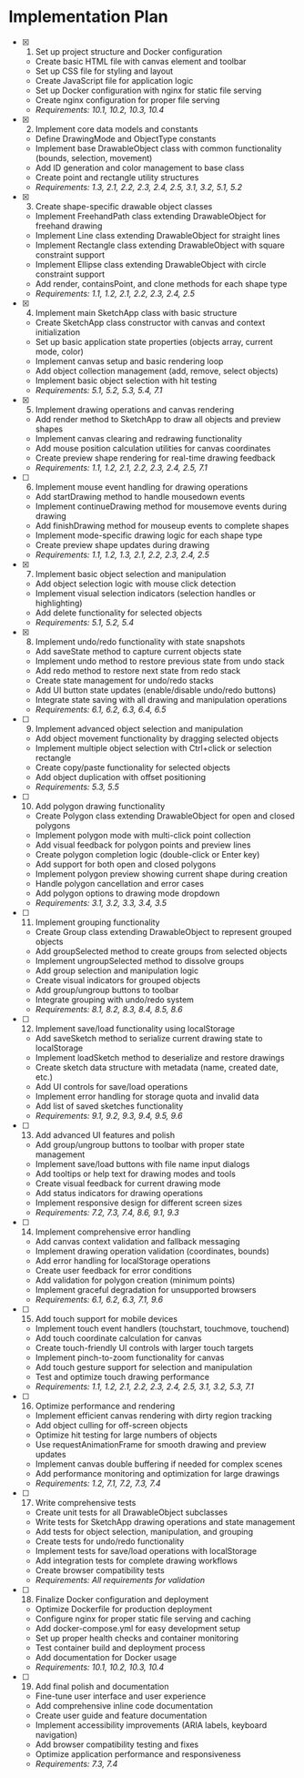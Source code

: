 # Implementation Plan

- [x]
  1. Set up project structure and Docker configuration
  - Create basic HTML file with canvas element and toolbar
  - Set up CSS file for styling and layout
  - Create JavaScript file for application logic
  - Set up Docker configuration with nginx for static file serving
  - Create nginx configuration for proper file serving
  - _Requirements: 10.1, 10.2, 10.3, 10.4_

- [x]
  2. Implement core data models and constants
  - Define DrawingMode and ObjectType constants
  - Implement base DrawableObject class with common functionality (bounds,
    selection, movement)
  - Add ID generation and color management to base class
  - Create point and rectangle utility structures
  - _Requirements: 1.3, 2.1, 2.2, 2.3, 2.4, 2.5, 3.1, 3.2, 5.1, 5.2_

- [x]
  3. Create shape-specific drawable object classes
  - Implement FreehandPath class extending DrawableObject for freehand drawing
  - Implement Line class extending DrawableObject for straight lines
  - Implement Rectangle class extending DrawableObject with square constraint
    support
  - Implement Ellipse class extending DrawableObject with circle constraint
    support
  - Add render, containsPoint, and clone methods for each shape type
  - _Requirements: 1.1, 1.2, 2.1, 2.2, 2.3, 2.4, 2.5_

- [x]
  4. Implement main SketchApp class with basic structure
  - Create SketchApp class constructor with canvas and context initialization
  - Set up basic application state properties (objects array, current mode,
    color)
  - Implement canvas setup and basic rendering loop
  - Add object collection management (add, remove, select objects)
  - Implement basic object selection with hit testing
  - _Requirements: 5.1, 5.2, 5.3, 5.4, 7.1_

- [x]
  5. Implement drawing operations and canvas rendering
  - Add render method to SketchApp to draw all objects and preview shapes
  - Implement canvas clearing and redrawing functionality
  - Add mouse position calculation utilities for canvas coordinates
  - Create preview shape rendering for real-time drawing feedback
  - _Requirements: 1.1, 1.2, 2.1, 2.2, 2.3, 2.4, 2.5, 7.1_

- [ ]
  6. Implement mouse event handling for drawing operations
  - Add startDrawing method to handle mousedown events
  - Implement continueDrawing method for mousemove events during drawing
  - Add finishDrawing method for mouseup events to complete shapes
  - Implement mode-specific drawing logic for each shape type
  - Create preview shape updates during drawing
  - _Requirements: 1.1, 1.2, 1.3, 2.1, 2.2, 2.3, 2.4, 2.5_

- [x]
  7. Implement basic object selection and manipulation
  - Add object selection logic with mouse click detection
  - Implement visual selection indicators (selection handles or highlighting)
  - Add delete functionality for selected objects
  - _Requirements: 5.1, 5.2, 5.4_

- [x]
  8. Implement undo/redo functionality with state snapshots
  - Add saveState method to capture current objects state
  - Implement undo method to restore previous state from undo stack
  - Add redo method to restore next state from redo stack
  - Create state management for undo/redo stacks
  - Add UI button state updates (enable/disable undo/redo buttons)
  - Integrate state saving with all drawing and manipulation operations
  - _Requirements: 6.1, 6.2, 6.3, 6.4, 6.5_

- [ ]
  9. Implement advanced object selection and manipulation
  - Add object movement functionality by dragging selected objects
  - Implement multiple object selection with Ctrl+click or selection rectangle
  - Create copy/paste functionality for selected objects
  - Add object duplication with offset positioning
  - _Requirements: 5.3, 5.5_

- [ ]
  10. Add polygon drawing functionality
  - Create Polygon class extending DrawableObject for open and closed polygons
  - Implement polygon mode with multi-click point collection
  - Add visual feedback for polygon points and preview lines
  - Create polygon completion logic (double-click or Enter key)
  - Add support for both open and closed polygons
  - Implement polygon preview showing current shape during creation
  - Handle polygon cancellation and error cases
  - Add polygon options to drawing mode dropdown
  - _Requirements: 3.1, 3.2, 3.3, 3.4, 3.5_

- [ ]
  11. Implement grouping functionality
  - Create Group class extending DrawableObject to represent grouped objects
  - Add groupSelected method to create groups from selected objects
  - Implement ungroupSelected method to dissolve groups
  - Add group selection and manipulation logic
  - Create visual indicators for grouped objects
  - Add group/ungroup buttons to toolbar
  - Integrate grouping with undo/redo system
  - _Requirements: 8.1, 8.2, 8.3, 8.4, 8.5, 8.6_

- [ ]
  12. Implement save/load functionality using localStorage
  - Add saveSketch method to serialize current drawing state to localStorage
  - Implement loadSketch method to deserialize and restore drawings
  - Create sketch data structure with metadata (name, created date, etc.)
  - Add UI controls for save/load operations
  - Implement error handling for storage quota and invalid data
  - Add list of saved sketches functionality
  - _Requirements: 9.1, 9.2, 9.3, 9.4, 9.5, 9.6_

- [ ]
  13. Add advanced UI features and polish
  - Add group/ungroup buttons to toolbar with proper state management
  - Implement save/load buttons with file name input dialogs
  - Add tooltips or help text for drawing modes and tools
  - Create visual feedback for current drawing mode
  - Add status indicators for drawing operations
  - Implement responsive design for different screen sizes
  - _Requirements: 7.2, 7.3, 7.4, 8.6, 9.1, 9.3_

- [ ]
  14. Implement comprehensive error handling
  - Add canvas context validation and fallback messaging
  - Implement drawing operation validation (coordinates, bounds)
  - Add error handling for localStorage operations
  - Create user feedback for error conditions
  - Add validation for polygon creation (minimum points)
  - Implement graceful degradation for unsupported browsers
  - _Requirements: 6.1, 6.2, 6.3, 7.1, 9.6_

- [ ]
  15. Add touch support for mobile devices
  - Implement touch event handlers (touchstart, touchmove, touchend)
  - Add touch coordinate calculation for canvas
  - Create touch-friendly UI controls with larger touch targets
  - Implement pinch-to-zoom functionality for canvas
  - Add touch gesture support for selection and manipulation
  - Test and optimize touch drawing performance
  - _Requirements: 1.1, 1.2, 2.1, 2.2, 2.3, 2.4, 2.5, 3.1, 3.2, 5.3, 7.1_

- [ ]
  16. Optimize performance and rendering
  - Implement efficient canvas rendering with dirty region tracking
  - Add object culling for off-screen objects
  - Optimize hit testing for large numbers of objects
  - Use requestAnimationFrame for smooth drawing and preview updates
  - Implement canvas double buffering if needed for complex scenes
  - Add performance monitoring and optimization for large drawings
  - _Requirements: 1.2, 7.1, 7.2, 7.3, 7.4_

- [ ]
  17. Write comprehensive tests
  - Create unit tests for all DrawableObject subclasses
  - Write tests for SketchApp drawing operations and state management
  - Add tests for object selection, manipulation, and grouping
  - Create tests for undo/redo functionality
  - Implement tests for save/load operations with localStorage
  - Add integration tests for complete drawing workflows
  - Create browser compatibility tests
  - _Requirements: All requirements for validation_

- [ ]
  18. Finalize Docker configuration and deployment
  - Optimize Dockerfile for production deployment
  - Configure nginx for proper static file serving and caching
  - Add docker-compose.yml for easy development setup
  - Set up proper health checks and container monitoring
  - Test container build and deployment process
  - Add documentation for Docker usage
  - _Requirements: 10.1, 10.2, 10.3, 10.4_

- [ ]
  19. Add final polish and documentation
  - Fine-tune user interface and user experience
  - Add comprehensive inline code documentation
  - Create user guide and feature documentation
  - Implement accessibility improvements (ARIA labels, keyboard navigation)
  - Add browser compatibility testing and fixes
  - Optimize application performance and responsiveness
  - _Requirements: 7.3, 7.4_
